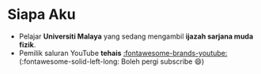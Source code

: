 # Siapa Aku
- Pelajar **Universiti Malaya** yang sedang mengambil **ijazah sarjana muda fizik**.
- Pemilik saluran YouTube **tehais** [:fontawesome-brands-youtube:](https://www.youtube.com/channel/UC1bhH5lsAbJJOjDggHwbJYw) (:fontawesome-solid-left-long: Boleh pergi subscribe :smile:)
